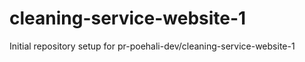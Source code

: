 # cleaning-service-website-1

Initial repository setup for pr-poehali-dev/cleaning-service-website-1